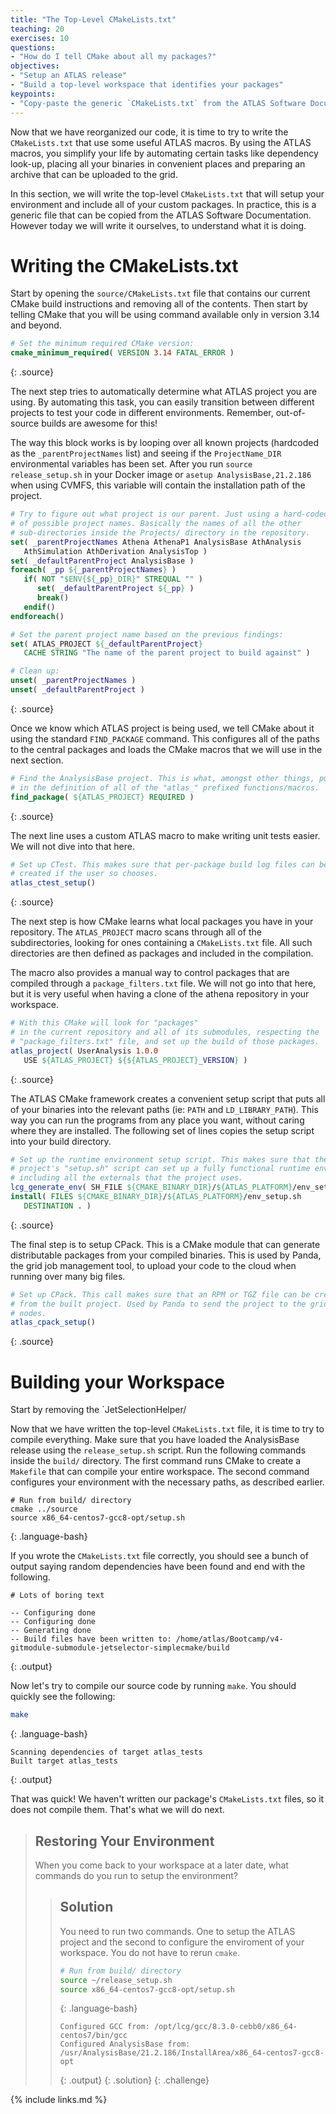 ```yaml
---
title: "The Top-Level CMakeLists.txt"
teaching: 20
exercises: 10
questions:
- "How do I tell CMake about all my packages?"
objectives:
- "Setup an ATLAS release"
- "Build a top-level workspace that identifies your packages"
keypoints:
- "Copy-paste the generic `CMakeLists.txt` from the ATLAS Software Documentation and place it inside the `source/` directory."
---
```


Now that we have reorganized our code, it is time to try to write the `CMakeLists.txt` that use some useful ATLAS macros. By using the ATLAS macros, you simplify your life by automating certain tasks like dependency look-up, placing all your binaries in convenient places and preparing an archive that can be uploaded to the grid.

In this section, we will write the top-level `CMakeLists.txt` that will setup your environment and include all of your custom packages. In practice, this is a generic file that can be copied from the ATLAS Software Documentation. However today we will write it ourselves, to understand what it is doing.

# Writing the CMakeLists.txt

Start by opening the `source/CMakeLists.txt` file that contains our current CMake build instructions and removing all of the contents. Then start by telling CMake that you will be using command available only in version 3.14 and beyond.

~~~cmake
# Set the minimum required CMake version:
cmake_minimum_required( VERSION 3.14 FATAL_ERROR )
~~~
{: .source}

The next step tries to automatically determine what ATLAS project you are using. By automating this task, you can easily transition between different projects to test your code in different environments. Remember, out-of-source builds are awesome for this!

The way this block works is by looping over all known projects (hardcoded as the `_parentProjectNames` list) and seeing if the `ProjectName_DIR` environmental variables has been set. After you run `source release_setup.sh` in your Docker image or `asetup AnalysisBase,21.2.186` when using CVMFS, this variable will contain the installation path of the project.

~~~cmake
# Try to figure out what project is our parent. Just using a hard-coded list
# of possible project names. Basically the names of all the other
# sub-directories inside the Projects/ directory in the repository.
set( _parentProjectNames Athena AthenaP1 AnalysisBase AthAnalysis
   AthSimulation AthDerivation AnalysisTop )
set( _defaultParentProject AnalysisBase )
foreach( _pp ${_parentProjectNames} )
   if( NOT "$ENV{${_pp}_DIR}" STREQUAL "" )
      set( _defaultParentProject ${_pp} )
      break()
   endif()
endforeach()

# Set the parent project name based on the previous findings:
set( ATLAS_PROJECT ${_defaultParentProject}
   CACHE STRING "The name of the parent project to build against" )

# Clean up:
unset( _parentProjectNames )
unset( _defaultParentProject )
~~~
{: .source}

Once we know which ATLAS project is being used, we tell CMake about it using the standard `FIND_PACKAGE` command. This configures all of the paths to the central packages and loads the CMake macros that we will use in the next section.

~~~cmake
# Find the AnalysisBase project. This is what, amongst other things, pulls
# in the definition of all of the "atlas_" prefixed functions/macros.
find_package( ${ATLAS_PROJECT} REQUIRED )
~~~
{: .source}

The next line uses a custom ATLAS macro to make writing unit tests easier. We will not dive into that here.

~~~cmake
# Set up CTest. This makes sure that per-package build log files can be
# created if the user so chooses.
atlas_ctest_setup()
~~~
{: .source}

The next step is how CMake learns what local packages you have in your repository. The `ATLAS_PROJECT` macro scans through all of the subdirectories, looking for ones containing a `CMakeLists.txt` file. All such directories are then defined as packages and included in the compilation.

The macro also provides a manual way to control packages that are compiled through a `package_filters.txt` file. We will not go into that here, but it is very useful when having a clone of the athena repository in your workspace.

~~~cmake
# With this CMake will look for "packages"
# in the current repository and all of its submodules, respecting the
# "package_filters.txt" file, and set up the build of those packages.
atlas_project( UserAnalysis 1.0.0
   USE ${ATLAS_PROJECT} ${${ATLAS_PROJECT}_VERSION} )
~~~
{: .source}

The ATLAS CMake framework creates a convenient setup script that puts all of your binaries into the relevant paths (ie: `PATH` and `LD_LIBRARY_PATH`). This way you can run the programs from any place you want, without caring where they are installed. The following set of lines copies the setup script into your build directory.

~~~cmake
# Set up the runtime environment setup script. This makes sure that the
# project's "setup.sh" script can set up a fully functional runtime environment,
# including all the externals that the project uses.
lcg_generate_env( SH_FILE ${CMAKE_BINARY_DIR}/${ATLAS_PLATFORM}/env_setup.sh )
install( FILES ${CMAKE_BINARY_DIR}/${ATLAS_PLATFORM}/env_setup.sh
   DESTINATION . )
~~~
{: .source}

The final step is to setup CPack. This is a CMake module that can generate distributable packages from your compiled binaries. This is used by Panda, the grid job management tool, to upload your code to the cloud when running over many big files.
~~~cmake
# Set up CPack. This call makes sure that an RPM or TGZ file can be created
# from the built project. Used by Panda to send the project to the grid worker
# nodes.
atlas_cpack_setup()
~~~
{: .source}

# Building your Workspace
Start by removing the `JetSelectionHelper/

Now that we have written the top-level `CMakeLists.txt` file, it is time to try to compile everything. Make sure that you have loaded the AnalysisBase release using the `release_setup.sh` script. Run the following commands inside the `build/` directory. The first command runs CMake to create a `Makefile` that can compile your entire workspace. The second command configures your environment with the necessary paths, as described earlier.

~~~shell
# Run from build/ directory
cmake ../source
source x86_64-centos7-gcc8-opt/setup.sh
~~~
{: .language-bash}

If you wrote the `CMakeLists.txt` file correctly, you should see a bunch of output saying random dependencies have been found and end with the following.

~~~
# Lots of boring text

-- Configuring done
-- Configuring done
-- Generating done
-- Build files have been written to: /home/atlas/Bootcamp/v4-gitmodule-submodule-jetselector-simplecmake/build
~~~
{: .output}

Now let's try to compile our source code by running `make`. You should quickly see the following:
~~~bash
make
~~~
{: .language-bash}

~~~
Scanning dependencies of target atlas_tests
Built target atlas_tests
~~~
{: .output}

That was quick! We haven't written our package's `CMakeLists.txt` files, so it does not compile them. That's what we will do next.

> ## Restoring Your Environment
>
> When you come back to your workspace at a later date, what commands do you run to setup the environment?
>
> > ## Solution
> >
> > You need to run two commands. One to setup the ATLAS project and the second to configure the enviroment of your workspace. You do not have to rerun `cmake`.
> >
> > ~~~bash
> > # Run from build/ directory
> > source ~/release_setup.sh 
> > source x86_64-centos7-gcc8-opt/setup.sh 
> > ~~~
> > {: .language-bash}
> >
> > ~~~
> > Configured GCC from: /opt/lcg/gcc/8.3.0-cebb0/x86_64-centos7/bin/gcc
> > Configured AnalysisBase from: /usr/AnalysisBase/21.2.186/InstallArea/x86_64-centos7-gcc8-opt
> > ~~~
> > {: .output}
> {: .solution}
{: .challenge}


{% include links.md %}

